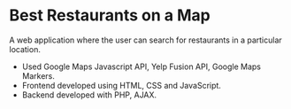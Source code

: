 # Best Restaurants on a Map

A web application where the user can search for restaurants in a particular location. 

* Used Google Maps Javascript API, Yelp Fusion API, Google Maps Markers.
* Frontend developed using HTML, CSS and JavaScript.
* Backend developed with PHP, AJAX.
